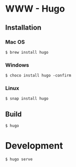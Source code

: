 # WWW - Hugo

## Installation

### Mac OS

```
$ brew install hugo
```

### Windows

```
$ choco install hugo -confirm
```

### Linux

```
$ snap install hugo
```

## Build

```
$ hugo
```

# Development

```
$ hugo serve
```